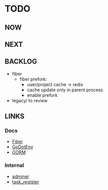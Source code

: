 # TODO

## NOW

## NEXT

## BACKLOG

* fiber
  * fiber prefork:
    * user/project cache -> redis
    * cache update only in parent process
    * enable prefork
* legacy/ to review

## LINKS

### Docs

* [Fiber](https://docs.gofiber.io)
* [GoDotEnv](https://github.com/joho/godotenv)
* [GORM](https://gorm.io)

### Internal

* [adminer](http://localhost:8080)
* [task_register](https://localhost:8888)
